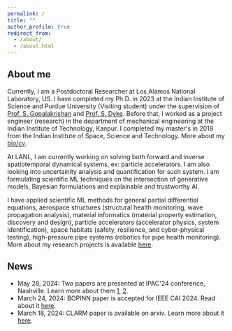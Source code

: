 ```yaml
---
permalink: /
title: ""
author_profile: true
redirect_from: 
  - /about/
  - /about.html
---
```

## About me
Currently, I am a Postdoctoral Researcher at Los Alamos National Laboratory, US. I have completed my Ph.D. in 2023 at the Indian Institute of Science and Purdue University (Visiting student) under the supervision of [Prof. S. Gopalakrishan](https://scholar.google.com/citations?user=XLLZjaUAAAAJ&hl=en) and [Prof. S. Dyke](https://scholar.google.com/citations?user=d9f_YvcAAAAJ&hl=en). Before that, I worked as a project engineer (research) in the department of mechanical engineering at the Indian Institute of Technology, Kanpur. I completed my master's in 2018 from the Indian Institute of Space, Science and Technology. More about my [bio/cv](https://mahindrautela.github.io/bio/).

At LANL, I am currently working on solving both forward and inverse spatiotemporal dynamical systems, ex: particle accelerators. I am also looking into uncertainity analysis and quantification for such system. I am formulating scientific ML techniques on the intersection of generative models, Bayesian formulations and explainable and trustworthy AI.

I have applied scientific ML methods for general partial differential equations, aerospace structures (structural health monitoring, wave propagation analysis), material informatics (material property estimation, discovery and design), particle accelerators (accelerator physics, system identification), space habitats (safety, resilience, and cyber-physical testing), high-pressure pipe systems (robotics for pipe health monitoring). More about my research projects is available [here](https://mahindrautela.github.io/research/).

## News
* May 28, 2024: Two papers are presented at IPAC'24 conference, Nashville. Learn more about them [1](https://doi.org/10.18429/JACoW-IPAC2024-MOPS74), [2](https://doi.org/10.18429/JACoW-IPAC2024-MOPS74).
* March 24, 2024: BOPINN paper is accepted for IEEE CAI 2024. Read about it [here](https://arxiv.org/abs/2312.14064).
* March 18, 2024: CLARM paper is available on arxiv. Learn more about it [here](https://arxiv.org/abs/2403.13858).
